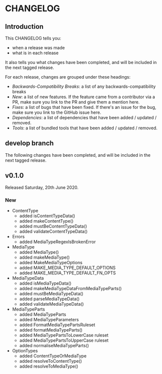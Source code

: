 # CHANGELOG

## Introduction

This CHANGELOG tells you:

* when a release was made
* what is in each release

It also tells you what changes have been completed, and will be included in the next tagged release.

For each release, changes are grouped under these headings:

* _Backwards-Compatibility Breaks_: a list of any backwards-compatibility breaks
* _New_: a list of new features. If the feature came from a contributor via a PR, make sure you link to the PR and give them a mention here.
* _Fixes_: a list of bugs that have been fixed. If there's an issue for the bug, make sure you link to the GitHub issue here.
* _Dependencies_: a list of dependencies that have been added / updated / removed.
* _Tools_: a list of bundled tools that have been added / updated / removed.

## develop branch

The following changes have been completed, and will be included in the next tagged release.

## v0.1.0

Released Saturday, 20th June 2020.

### New

* ContentType
  - added isContentTypeData()
  - added makeContentType()
  - added mustBeContentTypeData()
  - added validateContentTypeData()
* Errors
  - added MediaTypeRegexIsBrokenError
* MediaType
  - added MediaType()
  - added makeMediaType()
  - added MakeMediaTypeOptions
  - added MAKE_MEDIA_TYPE_DEFAULT_OPTIONS
  - added MAKE_MEDIA_TYPE_DEFAULT_FN_OPTS
* MediaTypeData
  - added isMediaTypeData()
  - added makeMediaTypeDataFromMediaTypeParts()
  - added mustBeMediaTypeData()
  - added parseMediaTypeData()
  - added validateMediaTypeData()
* MediaTypeParts
  - added MediaTypeParts
  - added MediaTypeParameters
  - added FormatMediaTypePartsRuleset
  - added formatMediaTypeParts()
  - added MediaTypePartsToLowerCase ruleset
  - added MediaTypePartsToUpperCase ruleset
  - added normaliseMediaTypeParts()
* OptionTypes
  - added ContentTypeOrMediaType
  - added resolveToContentType()
  - added resolveToMediaType()
